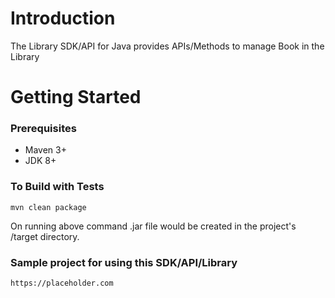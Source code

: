 # Introduction

The Library SDK/API for Java provides APIs/Methods to manage Book in the Library

# Getting Started
### Prerequisites
- Maven 3+
- JDK 8+

### To Build with Tests
    mvn clean package
On running above command .jar file would be created in the project's /target directory.

### Sample project for using this SDK/API/Library

    https://placeholder.com
    
